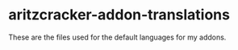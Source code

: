 # aritzcracker-addon-translations
These are the files used for the default languages for my addons.
